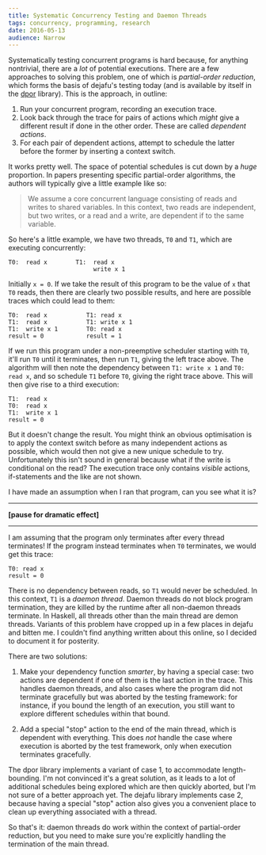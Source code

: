 ```yaml
---
title: Systematic Concurrency Testing and Daemon Threads
tags: concurrency, programming, research
date: 2016-05-13
audience: Narrow
---
```


Systematically testing concurrent programs is hard because, for
anything nontrivial, there are a *lot* of potential executions. There
are a few approaches to solving this problem, one of which is
*partial-order reduction*, which forms the basis of dejafu's testing
today (and is available by itself in the [dpor][] library). This is
the approach, in outline:

1. Run your concurrent program, recording an execution trace.
2. Look back through the trace for pairs of actions which *might* give
   a different result if done in the other order. These are called
   *dependent actions*.
3. For each pair of dependent actions, attempt to schedule the latter
   before the former by inserting a context switch.

It works pretty well. The space of potential schedules is cut down by
a *huge* proportion. In papers presenting specific partial-order
algorithms, the authors will typically give a little example like so:

> We assume a core concurrent language consisting of reads and writes
> to shared variables. In this context, two reads are independent, but
> two writes, or a read and a write, are dependent if to the same
> variable.

So here's a little example, we have two threads, `T0` and `T1`, which
are executing concurrently:

~~~
T0:  read x        T1:  read x
                        write x 1
~~~

Initially `x = 0`. If we take the result of this program to be the
value of `x` that `T0` reads, then there are clearly two possible
results, and here are possible traces which could lead to them:

~~~
T0:  read x           T1: read x
T1:  read x           T1: write x 1
T1:  write x 1        T0: read x
result = 0            result = 1
~~~

If we run this program under a non-preemptive scheduler starting with
`T0`, it'll run `T0` until it terminates, then run `T1`, giving the
left trace above. The algorithm will then note the dependency between
`T1: write x 1` and `T0: read x`, and so schedule `T1` before `T0`,
giving the right trace above. This will then give rise to a third
execution:

~~~
T1:  read x
T0:  read x
T1:  write x 1
result = 0
~~~

But it doesn't change the result. You might think an obvious
optimisation is to apply the context switch before as many independent
actions as possible, which would then not give a new unique schedule
to try. Unfortunately this isn't sound in general because what if the
write is conditional on the read? The execution trace only contains
*visible* actions, if-statements and the like are not shown.

I have made an assumption when I ran that program, can you see what it
is?

- - -

**[pause for dramatic effect]**

- - -

I am assuming that the program only terminates after every thread
terminates! If the program instead terminates when `T0` terminates, we
would get this trace:

~~~
T0: read x
result = 0
~~~

There is no dependency between reads, so `T1` would never be
scheduled. In this context, `T1` is a *daemon thread*. Daemon threads
do not block program termination, they are killed by the runtime after
all non-daemon threads terminate. In Haskell, all threads other than
the main thread are demon threads. Variants of this problem have
cropped up in a few places in dejafu and bitten me. I couldn't find
anything written about this online, so I decided to document it for
posterity.

There are two solutions:

1. Make your dependency function *smarter*, by having a special case:
   two actions are dependent if one of them is the last action in the
   trace. This handles daemon threads, and also cases where the
   program did not terminate gracefully but was aborted by the testing
   framework: for instance, if you bound the length of an execution,
   you still want to explore different schedules within that bound.

2. Add a special "stop" action to the end of the main thread, which is
   dependent with everything. This does *not* handle the case where
   execution is aborted by the test framework, only when execution
   terminates gracefully.

The dpor library implements a variant of case 1, to accommodate
length-bounding. I'm not convinced it's a great solution, as it leads
to a lot of additional schedules being explored which are then quickly
aborted, but I'm not sure of a better approach yet. The dejafu library
implements case 2, because having a special "stop" action also gives
you a convenient place to clean up everything associated with a
thread.

So that's it: daemon threads do work within the context of
partial-order reduction, but you need to make sure you're explicitly
handling the termination of the main thread.

[dpor]: http://hackage.haskell.org/package/dpor
